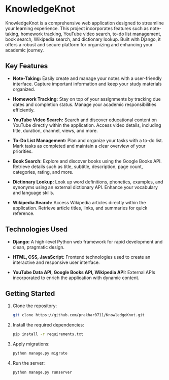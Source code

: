 # KnowledgeKnot

KnowledgeKnot is a comprehensive web application designed to streamline your learning experience. This project incorporates features such as note-taking, homework tracking, YouTube video search, to-do list management, book search, Wikipedia search, and dictionary lookup. Built with Django, it offers a robust and secure platform for organizing and enhancing your academic journey.

## Key Features

- **Note-Taking:** Easily create and manage your notes with a user-friendly interface. Capture important information and keep your study materials organized.

- **Homework Tracking:** Stay on top of your assignments by tracking due dates and completion status. Manage your academic responsibilities efficiently.

- **YouTube Video Search:** Search and discover educational content on YouTube directly within the application. Access video details, including title, duration, channel, views, and more.

- **To-Do List Management:** Plan and organize your tasks with a to-do list. Mark tasks as completed and maintain a clear overview of your priorities.

- **Book Search:** Explore and discover books using the Google Books API. Retrieve details such as title, subtitle, description, page count, categories, rating, and more.

- **Dictionary Lookup:** Look up word definitions, phonetics, examples, and synonyms using an external dictionary API. Enhance your vocabulary and language skills.

- **Wikipedia Search:** Access Wikipedia articles directly within the application. Retrieve article titles, links, and summaries for quick reference.

## Technologies Used

- **Django:** A high-level Python web framework for rapid development and clean, pragmatic design.

- **HTML, CSS, JavaScript:** Frontend technologies used to create an interactive and responsive user interface.

- **YouTube Data API, Google Books API, Wikipedia API:** External APIs incorporated to enrich the application with dynamic content.

## Getting Started

1. Clone the repository:

   ```bash
   git clone https://github.com/prakhar0711/KnowledgeKnot.git

2. Install the required dependencies:

   ```bash
   pip install -r requirements.txt

3. Apply migrations:

   ```bash
   python manage.py migrate

4. Run the server:

   ```bash
   python manage.py runserver
   ```


   


